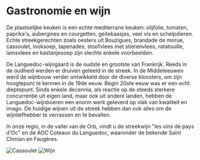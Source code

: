 # Gastronomie en wijn

De plaatselijke keuken is een echte mediterrane keuken: olijfolie, tomaten, paprika's, aubergines en courgetten, geitekaasjes, veel vis en schelpdieren. 
Echte streekgerechten zoals oesters uit Bouzigues, brandade de morue, 
cassoulet, looksoep, tapenades, stoofvlees met stierenvlees, ratatouille, lamsvlees en kastanjesoep zijn slechts enkele voorbeelden. 

De Languedoc-wijngaard is de oudste en grootste van Frankrijk. Reeds in de oudheid werden er druiven geteeld in de streek. In de Middeleeuwen werd de wijnbouw verder ontwikkeld door de diverse kloosters, om zijn hoogtepunt te kennen in de 19de eeuw. Begin 20ste eeuw was er een echt dieptepunt. Sinds enkele decennia, als reactie op de steeds sterkere concurrentie uit eigen land, maar ook uit andere landen, hebben de Languedoc-wijnboeren een enorm werk geleverd op vlak van kwaliteit en imago. De huidige wijnen uit de streek hebben dan ook alles om de wijnliefhebber te verrassen en te bevallen. 

In onze regio, in de vallei van de Orb, vindt u de streekwijn "les vins de pays d'Oc" en de AOC Coteaux du Languedoc, waaronder de bekende Saint Chinian en Faugères. 

![Cassoulet](/images/gastronomie.gif)
![Wijn](/images/gastronomie-detail.gif)